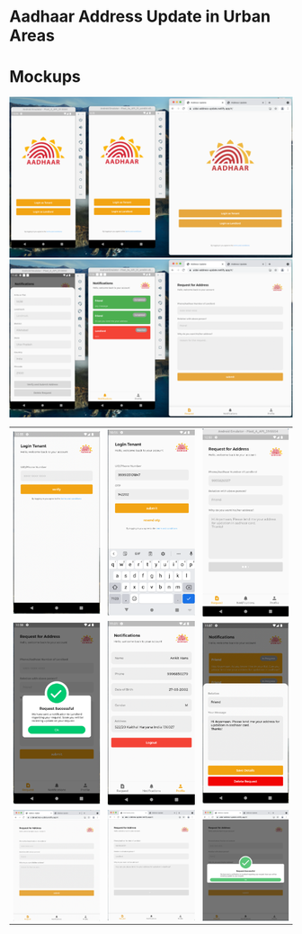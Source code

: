 # Aadhaar Address Update in Urban Areas

# Mockups
<img src="./mockups/01.png">
<td><img src="./mockups/12.png"></td>

<table>
    <tr>
        <td><img src="./mockups/02.png"></td>
        <td><img src="./mockups/03.png"></td>
        <td><img src="./mockups/06.png"></td>
    </tr>
    <tr>
        <td><img src="./mockups/05.png"></td>
        <td><img src="./mockups/07.png"></td>
        <td><img src="./mockups/11.png"></td>
    </tr>
    <tr>
        <td><img src="./mockups/08.png"></td>
        <td><img src="./mockups/09.png"></td>
        <td><img src="./mockups/10.png"></td>
    </tr>
</table>
